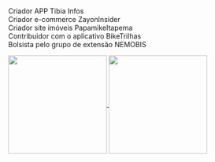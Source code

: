 <br>Criador APP Tibia Infos
<br>Criador e-commerce ZayonInsider
<br>Criador site imóveis PapamikeItapema
<br>Contribuidor com o aplicativo BikeTrilhas
<br>Bolsista pelo grupo de extensão NEMOBIS

<a href="https://github.com/victorrequia/github-readme-stats">
  <img height=200 align="center" src="https://github-readme-stats.vercel.app/api?username=victorrequia&theme=transparent" />
</a>
<a href="https://github.com/victorrequia/convoychat">
  <img height=200 align="center" src="https://github-readme-stats.vercel.app/api/top-langs?username=victorrequia&layout=compact&langs_count=8&card_width=320&theme=transparent" />
</a>
